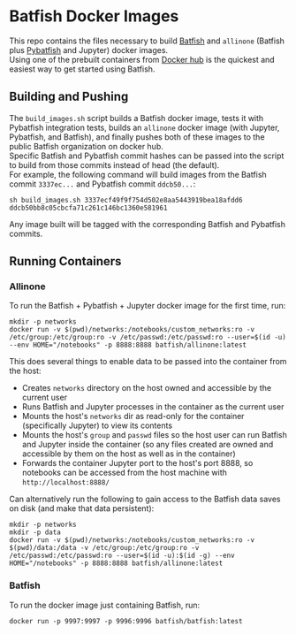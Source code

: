 # Batfish Docker Images

This repo contains the files necessary to build [Batfish](https://github.com/batfish/batfish) and `allinone` (Batfish plus [Pybatfish](https://github.com/batfish/pybatfish) and Jupyter) docker images.  
Using one of the prebuilt containers from [Docker hub](https://hub.docker.com/u/batfish/dashboard/) is the quickest and easiest way to get started using Batfish.


## Building and Pushing

The `build_images.sh` script builds a Batfish docker image, tests it with Pybatfish integration tests, builds an `allinone` docker image (with Jupyter, Pybatfish, and Batfish), 
and finally pushes both of these images to the public Batfish organization on docker hub.  
Specific Batfish and Pybatfish commit hashes can be passed into the script to build from those commits instead of head (the default).  
For example, the following command will build images from the Batfish commit `3337ec...` and Pybatfish commit `ddcb50...`:
```
sh build_images.sh 3337ecf49f9f754d502e8aa5443919bea18afdd6 ddcb50bb8c05cbcfa71c261c146bc1360e581961
```
Any image built will be tagged with the corresponding Batfish and Pybatfish commits.


## Running Containers

### Allinone
To run the Batfish + Pybatfish + Jupyter docker image for the first time, run:
```
mkdir -p networks
docker run -v $(pwd)/networks:/notebooks/custom_networks:ro -v /etc/group:/etc/group:ro -v /etc/passwd:/etc/passwd:ro --user=$(id -u) --env HOME="/notebooks" -p 8888:8888 batfish/allinone:latest
```
This does several things to enable data to be passed into the container from the host:
* Creates `networks` directory on the host owned and accessible by the current user
* Runs Batfish and Jupyter processes in the container as the current user
* Mounts the host's `networks` dir as read-only for the container (specifically Jupyter) to view its contents
* Mounts the host's `group` and `passwd` files so the host user can run Batfish and Jupyter inside the container (so any files created are owned and accessible by them on the host as well as in the container)
* Forwards the container Jupyter port to the host's port 8888, so notebooks can be accessed from the host machine with `http://localhost:8888/`

Can alternatively run the following to gain access to the Batfish data saves on disk (and make that data persistent):
```
mkdir -p networks
mkdir -p data
docker run -v $(pwd)/networks:/notebooks/custom_networks:ro -v $(pwd)/data:/data -v /etc/group:/etc/group:ro -v /etc/passwd:/etc/passwd:ro --user=$(id -u):$(id -g) --env HOME="/notebooks" -p 8888:8888 batfish/allinone:latest
```

### Batfish
To run the docker image just containing Batfish, run:
```
docker run -p 9997:9997 -p 9996:9996 batfish/batfish:latest
```
